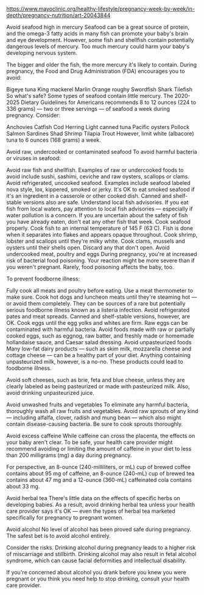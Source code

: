 https://www.mayoclinic.org/healthy-lifestyle/pregnancy-week-by-week/in-depth/pregnancy-nutrition/art-20043844

Avoid seafood high in mercury
Seafood can be a great source of protein, and the omega-3 fatty acids in many fish can promote your baby's brain and eye development. However, some fish and shellfish contain potentially dangerous levels of mercury. Too much mercury could harm your baby's developing nervous system.

The bigger and older the fish, the more mercury it's likely to contain. During pregnancy, the Food and Drug Administration (FDA) encourages you to avoid:

Bigeye tuna
King mackerel
Marlin
Orange roughy
Swordfish
Shark
Tilefish
So what's safe? Some types of seafood contain little mercury. The 2020-2025 Dietary Guidelines for Americans recommends 8 to 12 ounces (224 to 336 grams) — two or three servings — of seafood a week during pregnancy. Consider:

Anchovies
Catfish
Cod
Herring
Light canned tuna
Pacific oysters
Pollock
Salmon
Sardines
Shad
Shrimp
Tilapia
Trout
However, limit white (albacore) tuna to 6 ounces (168 grams) a week.

Avoid raw, undercooked or contaminated seafood
To avoid harmful bacteria or viruses in seafood:

Avoid raw fish and shellfish. Examples of raw or undercooked foods to avoid include sushi, sashimi, ceviche and raw oysters, scallops or clams.
Avoid refrigerated, uncooked seafood. Examples include seafood labeled nova style, lox, kippered, smoked or jerky. It's OK to eat smoked seafood if it's an ingredient in a casserole or other cooked dish. Canned and shelf-stable versions also are safe.
Understand local fish advisories. If you eat fish from local waters, pay attention to local fish advisories — especially if water pollution is a concern. If you are uncertain about the safety of fish you have already eaten, don't eat any other fish that week.
Cook seafood properly. Cook fish to an internal temperature of 145 F (63 C). Fish is done when it separates into flakes and appears opaque throughout. Cook shrimp, lobster and scallops until they're milky white. Cook clams, mussels and oysters until their shells open. Discard any that don't open.
Avoid undercooked meat, poultry and eggs
During pregnancy, you're at increased risk of bacterial food poisoning. Your reaction might be more severe than if you weren't pregnant. Rarely, food poisoning affects the baby, too.

To prevent foodborne illness:

Fully cook all meats and poultry before eating. Use a meat thermometer to make sure.
Cook hot dogs and luncheon meats until they're steaming hot — or avoid them completely. They can be sources of a rare but potentially serious foodborne illness known as a listeria infection.
Avoid refrigerated pates and meat spreads. Canned and shelf-stable versions, however, are OK.
Cook eggs until the egg yolks and whites are firm. Raw eggs can be contaminated with harmful bacteria. Avoid foods made with raw or partially cooked eggs, such as eggnog, raw batter, and freshly made or homemade hollandaise sauce, and Caesar salad dressing.
Avoid unpasteurized foods
Many low-fat dairy products — such as skim milk, mozzarella cheese and cottage cheese — can be a healthy part of your diet. Anything containing unpasteurized milk, however, is a no-no. These products could lead to foodborne illness.

Avoid soft cheeses, such as brie, feta and blue cheese, unless they are clearly labeled as being pasteurized or made with pasteurized milk. Also, avoid drinking unpasteurized juice.

Avoid unwashed fruits and vegetables
To eliminate any harmful bacteria, thoroughly wash all raw fruits and vegetables. Avoid raw sprouts of any kind — including alfalfa, clover, radish and mung bean — which also might contain disease-causing bacteria. Be sure to cook sprouts thoroughly.

Avoid excess caffeine
While caffeine can cross the placenta, the effects on your baby aren't clear. To be safe, your health care provider might recommend avoiding or limiting the amount of caffeine in your diet to less than 200 milligrams (mg) a day during pregnancy.

For perspective, an 8-ounce (240-milliliters, or mL) cup of brewed coffee contains about 95 mg of caffeine, an 8-ounce (240-mL) cup of brewed tea contains about 47 mg and a 12-ounce (360-mL) caffeinated cola contains about 33 mg.

Avoid herbal tea
There's little data on the effects of specific herbs on developing babies. As a result, avoid drinking herbal tea unless your health care provider says it's OK — even the types of herbal tea marketed specifically for pregnancy to pregnant women.

Avoid alcohol
No level of alcohol has been proved safe during pregnancy. The safest bet is to avoid alcohol entirely.

Consider the risks. Drinking alcohol during pregnancy leads to a higher risk of miscarriage and stillbirth. Drinking alcohol may also result in fetal alcohol syndrome, which can cause facial deformities and intellectual disability.

If you're concerned about alcohol you drank before you knew you were pregnant or you think you need help to stop drinking, consult your health care provider.
